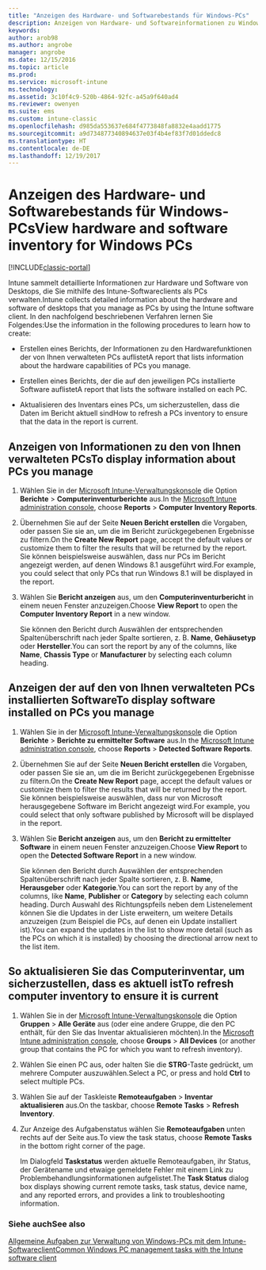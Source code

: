 ```yaml
---
title: "Anzeigen des Hardware- und Softwarebestands für Windows-PCs"
description: Anzeigen von Hardware- und Softwareinformationen zu Windows-Desktops, die Sie mithilfe des Intune-Softwareclients als PCs verwalten.
keywords: 
author: arob98
ms.author: angrobe
manager: angrobe
ms.date: 12/15/2016
ms.topic: article
ms.prod: 
ms.service: microsoft-intune
ms.technology: 
ms.assetid: 3c10f4c9-520b-4864-92fc-a45a9f640ad4
ms.reviewer: owenyen
ms.suite: ems
ms.custom: intune-classic
ms.openlocfilehash: d985da553637e684f4773848fa8832e4aadd1775
ms.sourcegitcommit: a9d734877340894637e03f4b4ef83f7d01ddedc8
ms.translationtype: HT
ms.contentlocale: de-DE
ms.lasthandoff: 12/19/2017
---
```

# <a name="view-hardware-and-software-inventory-for-windows-pcs"></a><span data-ttu-id="6fd14-103">Anzeigen des Hardware- und Softwarebestands für Windows-PCs</span><span class="sxs-lookup"><span data-stu-id="6fd14-103">View hardware and software inventory for Windows PCs</span></span>

[!INCLUDE[classic-portal](../includes/classic-portal.md)]

<span data-ttu-id="6fd14-104">Intune sammelt detaillierte Informationen zur Hardware und Software von Desktops, die Sie mithilfe des Intune-Softwareclients als PCs verwalten.</span><span class="sxs-lookup"><span data-stu-id="6fd14-104">Intune collects detailed information about the hardware and software of desktops that you manage as PCs by using the Intune software client.</span></span> <span data-ttu-id="6fd14-105">In den nachfolgend beschriebenen Verfahren lernen Sie Folgendes:</span><span class="sxs-lookup"><span data-stu-id="6fd14-105">Use the information in the following procedures to learn how to create:</span></span>

-   <span data-ttu-id="6fd14-106">Erstellen eines Berichts, der Informationen zu den Hardwarefunktionen der von Ihnen verwalteten PCs auflistet</span><span class="sxs-lookup"><span data-stu-id="6fd14-106">A report that lists information about the hardware capabilities of PCs you manage.</span></span>

-   <span data-ttu-id="6fd14-107">Erstellen eines Berichts, der die auf den jeweiligen PCs installierte Software auflistet</span><span class="sxs-lookup"><span data-stu-id="6fd14-107">A report that lists the software installed on each PC.</span></span>

-   <span data-ttu-id="6fd14-108">Aktualisieren des Inventars eines PCs, um sicherzustellen, dass die Daten im Bericht aktuell sind</span><span class="sxs-lookup"><span data-stu-id="6fd14-108">How to refresh a PCs inventory to ensure that the data in the report is current.</span></span>

## <a name="to-display-information-about-pcs-you-manage"></a><span data-ttu-id="6fd14-109">Anzeigen von Informationen zu den von Ihnen verwalteten PCs</span><span class="sxs-lookup"><span data-stu-id="6fd14-109">To display information about PCs you manage</span></span>

1.  <span data-ttu-id="6fd14-110">Wählen Sie in der [Microsoft Intune-Verwaltungskonsole](https://manage.microsoft.com/) die Option **Berichte** &gt; **Computerinventurberichte** aus.</span><span class="sxs-lookup"><span data-stu-id="6fd14-110">In the [Microsoft Intune administration console](https://manage.microsoft.com/), choose **Reports** &gt; **Computer Inventory Reports**.</span></span>

2.  <span data-ttu-id="6fd14-111">Übernehmen Sie auf der Seite **Neuen Bericht erstellen** die Vorgaben, oder passen Sie sie an, um die im Bericht zurückgegebenen Ergebnisse zu filtern.</span><span class="sxs-lookup"><span data-stu-id="6fd14-111">On the **Create New Report** page, accept the default values or customize them to filter the results that will be returned by the report.</span></span> <span data-ttu-id="6fd14-112">Sie können beispielsweise auswählen, dass nur PCs im Bericht angezeigt werden, auf denen Windows 8.1 ausgeführt wird.</span><span class="sxs-lookup"><span data-stu-id="6fd14-112">For example, you could select that only PCs that run Windows 8.1 will be displayed in the report.</span></span>

3.  <span data-ttu-id="6fd14-113">Wählen Sie **Bericht anzeigen** aus, um den **Computerinventurbericht** in einem neuen Fenster anzuzeigen.</span><span class="sxs-lookup"><span data-stu-id="6fd14-113">Choose **View Report** to open the **Computer Inventory Report** in a new window.</span></span>

    <span data-ttu-id="6fd14-114">Sie können den Bericht durch Auswählen der entsprechenden Spaltenüberschrift nach jeder Spalte sortieren, z. B. **Name**, **Gehäusetyp** oder **Hersteller**.</span><span class="sxs-lookup"><span data-stu-id="6fd14-114">You can sort the report by any of the columns, like **Name**, **Chassis Type** or **Manufacturer** by selecting each column heading.</span></span>

## <a name="to-display-software-installed-on-pcs-you-manage"></a><span data-ttu-id="6fd14-115">Anzeigen der auf den von Ihnen verwalteten PCs installierten Software</span><span class="sxs-lookup"><span data-stu-id="6fd14-115">To display software installed on PCs you manage</span></span>

1.  <span data-ttu-id="6fd14-116">Wählen Sie in der [Microsoft Intune-Verwaltungskonsole](https://manage.microsoft.com/) die Option **Berichte** &gt; **Berichte zu ermittelter Software** aus.</span><span class="sxs-lookup"><span data-stu-id="6fd14-116">In the [Microsoft Intune administration console](https://manage.microsoft.com/), choose **Reports** &gt; **Detected Software Reports**.</span></span>

2.  <span data-ttu-id="6fd14-117">Übernehmen Sie auf der Seite **Neuen Bericht erstellen** die Vorgaben, oder passen Sie sie an, um die im Bericht zurückgegebenen Ergebnisse zu filtern.</span><span class="sxs-lookup"><span data-stu-id="6fd14-117">On the **Create New Report** page, accept the default values or customize them to filter the results that will be returned by the report.</span></span> <span data-ttu-id="6fd14-118">Sie können beispielsweise auswählen, dass nur von Microsoft herausgegebene Software im Bericht angezeigt wird.</span><span class="sxs-lookup"><span data-stu-id="6fd14-118">For example, you could select that only software published by Microsoft will be displayed in the report.</span></span>

3.  <span data-ttu-id="6fd14-119">Wählen Sie **Bericht anzeigen** aus, um den **Bericht zu ermittelter Software** in einem neuen Fenster anzuzeigen.</span><span class="sxs-lookup"><span data-stu-id="6fd14-119">Choose **View Report** to open the **Detected Software Report** in a new window.</span></span>

    <span data-ttu-id="6fd14-120">Sie können den Bericht durch Auswählen der entsprechenden Spaltenüberschrift nach jeder Spalte sortieren, z. B. **Name**, **Herausgeber** oder **Kategorie**.</span><span class="sxs-lookup"><span data-stu-id="6fd14-120">You can sort the report by any of the columns, like **Name**, **Publisher** or **Category** by selecting each column heading.</span></span> <span data-ttu-id="6fd14-121">Durch Auswahl des Richtungspfeils neben dem Listenelement können Sie die Updates in der Liste erweitern, um weitere Details anzuzeigen (zum Beispiel die PCs, auf denen ein Update installiert ist).</span><span class="sxs-lookup"><span data-stu-id="6fd14-121">You can expand the updates in the list to show more detail (such as the PCs on which it is installed) by choosing the directional arrow next to the list item.</span></span>

## <a name="to-refresh-computer-inventory-to-ensure-it-is-current"></a><span data-ttu-id="6fd14-122">So aktualisieren Sie das Computerinventar, um sicherzustellen, dass es aktuell ist</span><span class="sxs-lookup"><span data-stu-id="6fd14-122">To refresh computer inventory to ensure it is current</span></span>

1.  <span data-ttu-id="6fd14-123">Wählen Sie in der [Microsoft Intune-Verwaltungskonsole](https://manage.microsoft.com/) die Option **Gruppen** &gt; **Alle Geräte** aus (oder eine andere Gruppe, die den PC enthält, für den Sie das Inventar aktualisieren möchten).</span><span class="sxs-lookup"><span data-stu-id="6fd14-123">In the [Microsoft Intune administration console](https://manage.microsoft.com/), choose **Groups** &gt; **All Devices** (or another group that contains the PC for which you want to refresh inventory).</span></span>

2.  <span data-ttu-id="6fd14-124">Wählen Sie einen PC aus, oder halten Sie die **STRG**-Taste gedrückt, um mehrere Computer auszuwählen.</span><span class="sxs-lookup"><span data-stu-id="6fd14-124">Select a PC, or press and hold **Ctrl** to select multiple PCs.</span></span>

3.  <span data-ttu-id="6fd14-125">Wählen Sie auf der Taskleiste **Remoteaufgaben** &gt; **Inventar aktualisieren** aus.</span><span class="sxs-lookup"><span data-stu-id="6fd14-125">On the taskbar, choose **Remote Tasks** &gt; **Refresh Inventory**.</span></span>

4.  <span data-ttu-id="6fd14-126">Zur Anzeige des Aufgabenstatus wählen Sie **Remoteaufgaben** unten rechts auf der Seite aus.</span><span class="sxs-lookup"><span data-stu-id="6fd14-126">To view the task status, choose **Remote Tasks** in the bottom right corner of the page.</span></span>

    <span data-ttu-id="6fd14-127">Im Dialogfeld **Taskstatus** werden aktuelle Remoteaufgaben, ihr Status, der Gerätename und etwaige gemeldete Fehler mit einem Link zu Problembehandlungsinformationen aufgelistet.</span><span class="sxs-lookup"><span data-stu-id="6fd14-127">The **Task Status** dialog box displays showing current remote tasks, task status, device name, and any reported errors, and provides a link to troubleshooting information.</span></span>

### <a name="see-also"></a><span data-ttu-id="6fd14-128">Siehe auch</span><span class="sxs-lookup"><span data-stu-id="6fd14-128">See also</span></span>

[<span data-ttu-id="6fd14-129">Allgemeine Aufgaben zur Verwaltung von Windows-PCs mit dem Intune-Softwareclient</span><span class="sxs-lookup"><span data-stu-id="6fd14-129">Common Windows PC management tasks with the Intune software client</span></span>](common-windows-pc-management-tasks-with-the-microsoft-intune-computer-client.md)